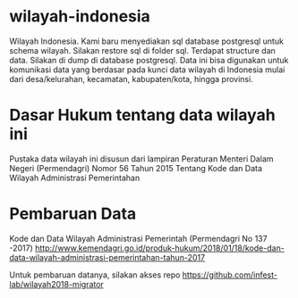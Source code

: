 # wilayah-indonesia
Wilayah Indonesia. Kami baru menyediakan sql database postgresql untuk schema wilayah. Silakan restore sql di folder sql. Terdapat structure dan data. Silakan di dump di database postgresql. Data ini bisa digunakan untuk komunikasi data yang berdasar pada kunci data wilayah di Indonesia mulai dari desa/kelurahan, kecamatan, kabupaten/kota, hingga provinsi.

Dasar Hukum tentang data wilayah ini
========================
Pustaka data wilayah ini disusun dari lampiran Peraturan Menteri Dalam Negeri (Permendagri) Nomor 56 Tahun 2015 Tentang Kode dan Data Wilayah Administrasi Pemerintahan

# Pembaruan Data
Kode dan Data Wilayah Administrasi Pemerintah (Permendagri No 137 -2017) http://www.kemendagri.go.id/produk-hukum/2018/01/18/kode-dan-data-wilayah-administrasi-pemerintahan-tahun-2017

Untuk pembaruan datanya, silakan akses repo https://github.com/infest-lab/wilayah2018-migrator
